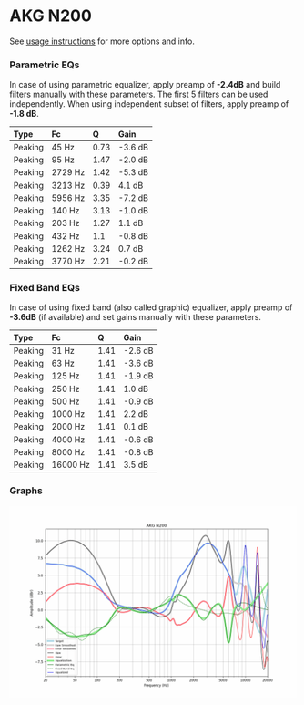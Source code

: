 # AKG N200
See [usage instructions](https://github.com/jaakkopasanen/AutoEq#usage) for more options and info.

### Parametric EQs
In case of using parametric equalizer, apply preamp of **-2.4dB** and build filters manually
with these parameters. The first 5 filters can be used independently.
When using independent subset of filters, apply preamp of **-1.8 dB**.

| Type    | Fc      |    Q | Gain    |
|:--------|:--------|:-----|:--------|
| Peaking | 45 Hz   | 0.73 | -3.6 dB |
| Peaking | 95 Hz   | 1.47 | -2.0 dB |
| Peaking | 2729 Hz | 1.42 | -5.3 dB |
| Peaking | 3213 Hz | 0.39 | 4.1 dB  |
| Peaking | 5956 Hz | 3.35 | -7.2 dB |
| Peaking | 140 Hz  | 3.13 | -1.0 dB |
| Peaking | 203 Hz  | 1.27 | 1.1 dB  |
| Peaking | 432 Hz  | 1.1  | -0.8 dB |
| Peaking | 1262 Hz | 3.24 | 0.7 dB  |
| Peaking | 3770 Hz | 2.21 | -0.2 dB |

### Fixed Band EQs
In case of using fixed band (also called graphic) equalizer, apply preamp of **-3.6dB**
(if available) and set gains manually with these parameters.

| Type    | Fc       |    Q | Gain    |
|:--------|:---------|:-----|:--------|
| Peaking | 31 Hz    | 1.41 | -2.6 dB |
| Peaking | 63 Hz    | 1.41 | -3.6 dB |
| Peaking | 125 Hz   | 1.41 | -1.9 dB |
| Peaking | 250 Hz   | 1.41 | 1.0 dB  |
| Peaking | 500 Hz   | 1.41 | -0.9 dB |
| Peaking | 1000 Hz  | 1.41 | 2.2 dB  |
| Peaking | 2000 Hz  | 1.41 | 0.1 dB  |
| Peaking | 4000 Hz  | 1.41 | -0.6 dB |
| Peaking | 8000 Hz  | 1.41 | -0.8 dB |
| Peaking | 16000 Hz | 1.41 | 3.5 dB  |

### Graphs
![](./AKG%20N200.png)